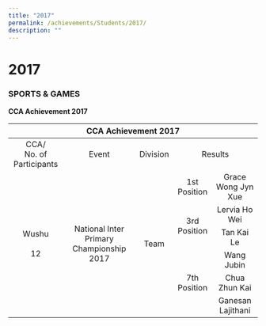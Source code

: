 ```yaml
---
title: "2017"
permalink: /achievements/Students/2017/
description: ""
---
```


# 2017

### SPORTS & GAMES

**CCA Achievement 2017**

<table>
<thead>
  <tr>
    <th colspan="5" style="text-align: center;">CCA Achievement 2017</th>
  </tr>
</thead>
<tbody>
  <tr>
    <td style="text-align: center;">CCA/<br>No. of Participants</td>
    <td style="text-align: center;">Event </td>
    <td style="text-align: center;">Division </td>
    <td colspan="2" style="text-align: center;">Results</td>
  </tr>
  <tr>
    <td rowspan="6" style="text-align: center;">Wushu<br><br>12</td>
    <td rowspan="6" style="text-align: center;">National Inter Primary Championship 2017</td>
    <td rowspan="6" style="text-align: center;">Team</td>
    <td style="text-align: center;">1st Position</td>
    <td style="text-align: center;">Grace Wong Jyn Xue</td>
  </tr>
  <tr>
    <td rowspan="2" style="text-align: center;">3rd Position</td>
    <td style="text-align: center;">Lervia Ho Wei </td>
  </tr>
  <tr>
    <td style="text-align: center;">Tan Kai Le </td>
  </tr>
  <tr>
    <td rowspan="3" style="text-align: center;">7th Position </td>
    <td style="text-align: center;">Wang Jubin </td>
  </tr>
  <tr>
    <td style="text-align: center;">Chua Zhun Kai </td>
  </tr>
  <tr>
    <td style="text-align: center;">Ganesan Lajithani</td>
  </tr>
</tbody>
</table>